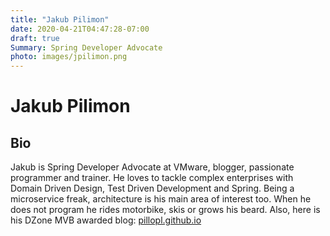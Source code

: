 ```yaml
---
title: "Jakub Pilimon"
date: 2020-04-21T04:47:28-07:00
draft: true
Summary: Spring Developer Advocate
photo: images/jpilimon.png
---
```

# Jakub Pilimon

## Bio

Jakub is Spring Developer Advocate at VMware, blogger, passionate programmer and trainer. He loves to tackle complex enterprises with Domain Driven Design, Test Driven Development and Spring. Being a microservice freak, architecture is his main area of interest too. When he does not program he rides motorbike, skis or grows his beard. Also, here is his DZone MVB awarded blog: [pillopl.github.io](https://pillopl.github.io/)
